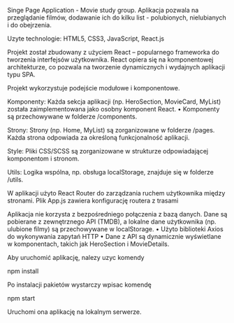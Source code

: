Singe Page Application - Movie study group. Aplikacja pozwala na przeglądanie filmów, dodawanie ich do kilku list - polubionych, nielubianych i do obejrzenia. 

Uzyte technologie: HTML5, CSS3, JavaScript, React.js

Projekt został zbudowany z użyciem React – popularnego frameworka do tworzenia interfejsów użytkownika. React opiera się na komponentowej architekturze, co pozwala na tworzenie dynamicznych i wydajnych aplikacji typu SPA.

Projekt wykorzystuje podejście modułowe i komponentowe.

Komponenty:
Każda sekcja aplikacji (np. HeroSection, MovieCard, MyList) została zaimplementowana jako osobny komponent React.
	•	Komponenty są przechowywane w folderze /components.

Strony:
Strony (np. Home, MyList) są zorganizowane w folderze /pages. Każda strona odpowiada za określoną funkcjonalność aplikacji.

Style:
Pliki CSS/SCSS są zorganizowane w strukturze odpowiadającej komponentom i stronom.

Utils:
Logika wspólna, np. obsługa localStorage, znajduje się w folderze /utils.

W aplikacji użyto React Router do zarządzania ruchem użytkownika między stronami. Plik App.js zawiera konfigurację routera z trasami

Aplikacja nie korzysta z bezpośredniego połączenia z bazą danych. Dane są pobierane z zewnętrznego API (TMDB), a lokalne dane użytkownika (np. ulubione filmy) są przechowywane w localStorage.
	•	Użyto biblioteki Axios do wykonywania zapytań HTTP
    •   Dane z API są dynamicznie wyświetlane w komponentach, takich jak HeroSection i MovieDetails.


Aby uruchomić aplikację, nalezy uzyc komendy

npm install

Po instalacji pakietów wystarczy wpisac komendę

npm start

Uruchomi ona aplikację na lokalnym serwerze.

